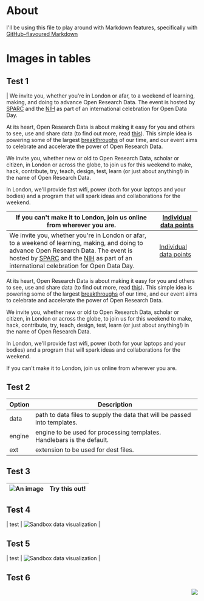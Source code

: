 # About

I'll be using this file to play around with Markdown features, specifically with [GitHub-flavoured Markdown]()

# Images in tables

## Test 1

| We invite you, whether you're in London or afar, to a weekend of learning, making, and doing to advance Open Research Data. The event is hosted by [SPARC](https://sparcopen.org/) and the [NIH](https://nih.gov/) as part of an international celebration for Open Data Day.

At its heart, Open Research Data is about making it easy for you and others to see, use and share data (to find out more, read [this](https://sparcopen.org/open-data/)). This simple idea is powering some of the largest [breakthroughs](https://sparcopen.org/impact-story/human-genome-project/) of our time, and our event aims to celebrate and accelerate the power of Open Research Data.

We invite you, whether new or old to Open Research Data, scholar or citizen, in London or across the globe, to join us for this weekend to make, hack, contribute, try, teach, design, test, learn (or just about anything!) in the name of Open Research Data.

In London, we'll provide fast wifi, power (both for your laptops and your bodies) and a program that will spark ideas and collaborations for the weekend.

If you can't make it to London, join us online from wherever you are.  | [Individual data points](https://upload.wikimedia.org/wikipedia/commons/4/40/Dews...%28byNithyaRamanujam%29.jpg)  |
|------|---|
|We invite you, whether you're in London or afar, to a weekend of learning, making, and doing to advance Open Research Data. The event is hosted by [SPARC](https://sparcopen.org/) and the [NIH](https://nih.gov/) as part of an international celebration for Open Data Day.|[Individual data points](https://upload.wikimedia.org/wikipedia/commons/4/40/Dews...%28byNithyaRamanujam%29.jpg) |

At its heart, Open Research Data is about making it easy for you and others to see, use and share data (to find out more, read [this](https://sparcopen.org/open-data/)). This simple idea is powering some of the largest [breakthroughs](https://sparcopen.org/impact-story/human-genome-project/) of our time, and our event aims to celebrate and accelerate the power of Open Research Data.

We invite you, whether new or old to Open Research Data, scholar or citizen, in London or across the globe, to join us for this weekend to make, hack, contribute, try, teach, design, test, learn (or just about anything!) in the name of Open Research Data.

In London, we'll provide fast wifi, power (both for your laptops and your bodies) and a program that will spark ideas and collaborations for the weekend.

If you can't make it to London, join us online from wherever you are. 

## Test 2

| Option | Description |
| ------ | ----------- |
| data   | path to data files to supply the data that will be passed into templates. |
| engine | engine to be used for processing templates. Handlebars is the default. |
| ext    | extension to be used for dest files. |

## Test 3

| ![An image](https://upload.wikimedia.org/wikipedia/commons/4/40/Dews...%28byNithyaRamanujam%29.jpg) | Try this out!  |
|-|-|

## Test 4

| test | ![Sandbox data visualization](https://upload.wikimedia.org/wikipedia/commons/2/2e/Sandbox_with_interactive_projection_at_31c3.jpg) |

## Test 5

| test | ![Sandbox data visualization](https://upload.wikimedia.org/wikipedia/commons/thumb/2/2e/Sandbox_with_interactive_projection_at_31c3.jpg/398px-Sandbox_with_interactive_projection_at_31c3.jpg) |

## Test 6

<img style="float: right;" src="https://upload.wikimedia.org/wikipedia/commons/2/2e/Sandbox_with_interactive_projection_at_31c3.jpg">
